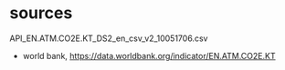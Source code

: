 # sources


API_EN.ATM.CO2E.KT_DS2_en_csv_v2_10051706.csv
- world bank, https://data.worldbank.org/indicator/EN.ATM.CO2E.KT